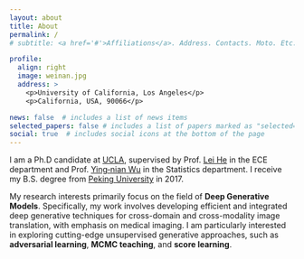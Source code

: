 ```yaml
---
layout: about
title: About
permalink: /
# subtitle: <a href='#'>Affiliations</a>. Address. Contacts. Moto. Etc.

profile:
  align: right
  image: weinan.jpg
  address: >
    <p>University of California, Los Angeles</p>
    <p>California, USA, 90066</p>

news: false  # includes a list of news items
selected_papers: false # includes a list of papers marked as "selected={true}"
social: true  # includes social icons at the bottom of the page
---
```


I am a Ph.D candidate at [UCLA](https://www.ucla.edu), supervised by Prof. [Lei He](https://www.ee.ucla.edu/lei-he/) in the ECE department and Prof. [Ying‑nian Wu](http://www.stat.ucla.edu/~ywu/) in the Statistics department. I receive my B.S. degree from [Peking University](https://english.pku.edu.cn) in 2017.

My research interests primarily focus on the field of **Deep Generative Models**. Specifically, my work involves developing efficient and integrated deep generative techniques for cross-domain and cross-modality image translation, with emphasis on medical imaging. I am particularly interested in exploring cutting-edge unsupervised generative approaches, such as **adversarial learning**, **MCMC teaching**, and **score learning**.
